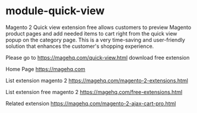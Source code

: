 # module-quick-view
Magento 2 Quick view extension free allows customers to preview Magento product pages and add needed items to cart right from the quick view popup on the category page. This is a very time-saving and user-friendly solution that enhances the customer's shopping experience.

Please go to https://magehq.com/quick-view.html download free extension

Home Page https://magehq.com

List extension magento 2 https://magehq.com/magento-2-extensions.html

List extension free magento 2 https://magehq.com/free-extensions.html

Related extension https://magehq.com/magento-2-ajax-cart-pro.html
